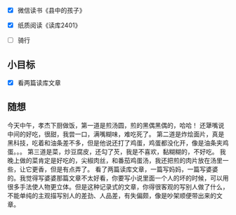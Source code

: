 - [x] 微信读书《县中的孩子》
- [x] 纸质阅读《读库2401》
- [ ] 骑行


## 小目标
- [x] 看两篇读库文章

## 随想
今天中午，孝杰下厨做饭，第一道是煎汤圆，煎的黑偶黑偶的，哈哈！
还犟嘴说中间的好吃，很甜，我尝一口，满嘴糊味，难吃死了。
第二道是炸烩面片，真是黑科技，吃着和油条差不多，但是他说还打了鸡蛋，鸡蛋都没化开，像是油条夹鸡蛋。。。
第三道是菜，炒豆腐皮，还勾了芡，我是不喜欢，黏糊糊的，不好吃。
我晚上做的菜肯定是好吃的，尖椒肉丝，和番茄鸡蛋汤，我还把煎的肉片放在汤里一些，让它更香，但是有点弄了。
看了两篇读库文章，一篇写妈妈，一篇写婆婆的。我觉得写婆婆那篇文章不太好看，你要写小说里面一个人的坏的时候，可以用很多手法使人物更立体。但是这种记录式的文章，你得很客观的写别人做了什么，不能单纯的主观描写别人的差劲、人品差，有失偏颇，像是吵架顺便带出来的文章。